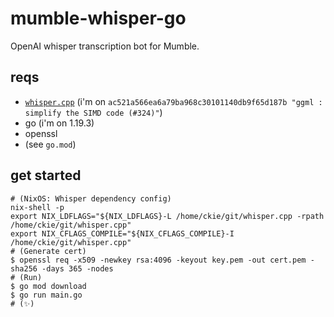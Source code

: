 # mumble-whisper-go
OpenAI whisper transcription bot for Mumble.

## reqs

- [`whisper.cpp`](https://github.com/ggerganov/whisper.cpp/) (i'm on `ac521a566ea6a79ba968c30101140db9f65d187b "ggml : simplify the SIMD code (#324)"`)
- go (i'm on 1.19.3)
- openssl
- (see `go.mod`)

## get started

``` shellsession
# (NixOS: Whisper dependency config)
nix-shell -p
export NIX_LDFLAGS="${NIX_LDFLAGS}-L /home/ckie/git/whisper.cpp -rpath /home/ckie/git/whisper.cpp"
export NIX_CFLAGS_COMPILE="${NIX_CFLAGS_COMPILE}-I /home/ckie/git/whisper.cpp"
# (Generate cert)
$ openssl req -x509 -newkey rsa:4096 -keyout key.pem -out cert.pem -sha256 -days 365 -nodes
# (Run)
$ go mod download
$ go run main.go
# (✨)
```
